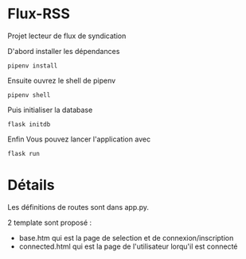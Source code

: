# Flux-RSS
Projet lecteur de flux de syndication

D'abord installer les dépendances

```
pipenv install
```
Ensuite ouvrez le shell de pipenv

```
pipenv shell
```

Puis initialiser la database

```
flask initdb
```

Enfin Vous pouvez lancer l'application avec

```
flask run
```
# Détails

Les définitions de routes sont dans app.py.

2 template sont proposé :
  - base.htm qui est la page de selection et de connexion/inscription
  - connected.html qui est la page de l'utilisateur lorqu'il est connecté
